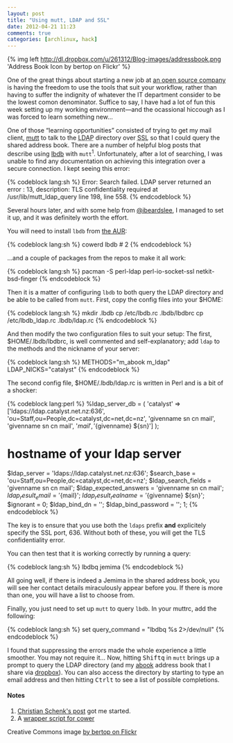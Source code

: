 ```yaml
---
layout: post
title: "Using mutt, LDAP and SSL"
date: 2012-04-21 11:23
comments: true
categories: [archlinux, hack]
---
```

{% img left http://dl.dropbox.com/u/261312/Blog-images/addressbook.png 'Address Book Icon by bertop on Flickr' %}

One of the great things about starting a new job at 
[an open source company](http://jasonwryan.com/blog/2012/04/05/catalyst/ 'My post on joining Catalyst IT')
is having the freedom to use the tools that suit your workflow, rather than 
having to suffer the indignity of whatever the IT department consider to be the
lowest comon denominator. Suffice to say, I have had a lot of fun this week
setting up my working environment—and the ocassional hiccough as I was forced to learn
something new…

One of those “learning opportunities” consisted of trying to get my mail client, 
[mutt](http://www.mutt.org/ 'All mail clients suck. This one just sucks less.')
to talk to the <acronym title="Lightweight Directory Acces Protocol">LDAP</acronym>
directory over <acronym title="Secure Sockets Layer">SSL</acronym> so that I could 
query the shared address book. There are a number of helpful blog posts that describe
using [lbdb](http://www.spinnaker.de/lbdb/ 'The Little Brother Database homepage')
with `mutt`<sup>1</sup>. Unfortunately, after a lot of searching, I was unable to find 
any documentation on achieving this integration over a secure connection. 
I kept seeing this error:

{% codeblock lang:sh %}
Error: Search failed. LDAP server returned an error : 13, description: TLS
confidentiality required at /usr/lib/mutt_ldap_query line 198, <DATA> line 558.
{% endcodeblock %}

Several hours later, and with some
help from [@ibeardslee](https://twitter.com/#!/ibeardslee 'Ian on Twitter: follow him…'),
I managed to set it up, and it was definitely worth the effort.

You will need to install `lbdb` from 
[the AUR](http://aur.archlinux.org/packages.php?ID=10225 'AUR package'):

{% codeblock lang:sh %}
cowerd lbdb     # 2
{% endcodeblock %}

…and a couple of packages from the repos to make it all work:

{% codeblock lang:sh %}
pacman -S perl-ldap perl-io-socket-ssl netkit-bsd-finger
{% endcodeblock %}

Then it is a matter of configuring `lbdb` to both
query the LDAP directory and be able to be called from `mutt`.
First, copy the config files into your <span class="file">$HOME</span>:

{% codeblock lang:sh %}
mkdir .lbdb
cp /etc/lbdb.rc .lbdb/lbdbrc
cp /etc/lbdb_ldap.rc .lbdb/ldap.rc
{% endcodeblock %}

And then modify the two configuration files to suit your setup:
The first, <span class="file">$HOME/.lbdb/lbdbrc</span>, is well commented and
self-explanatory; add `ldap` to the methods and the
nickname of your server:

{% codeblock lang:sh %}
METHODS="m_abook m_ldap"
LDAP_NICKS="catalyst"
{% endcodeblock %}

The second config file, <span class="file">$HOME/.lbdb/ldap.rc</span>
is written in Perl and is a bit of a shocker:

{% codeblock lang:perl %}
%ldap_server_db = (
    'catalyst' => ['ldaps://ldap.catalyst.net.nz:636',
                    'ou=Staff,ou=People,dc=catalyst,dc=net,dc=nz',
                    'givenname sn cn mail', 'givenname sn cn mail',
                    '${mail}', '${givenname} ${sn}']
);

# hostname of your ldap server
$ldap_server = 'ldaps://ldap.catalyst.net.nz:636';
$search_base = 'ou=Staff,ou=People,dc=catalyst,dc=net,dc=nz';
$ldap_search_fields    = 'givenname sn cn mail';
$ldap_expected_answers = 'givenname sn cn mail';
$ldap_result_email     = '${mail}';
$ldap_result_realname  = '${givenname} ${sn}';
$ignorant = 0;
$ldap_bind_dn = '';
$ldap_bind_password = '';
1;
{% endcodeblock %}

The key is to ensure that you use both the `ldaps`
prefix **and** explicitely specify the SSL port, 636. Without both of these, you will
get the TLS confidentiality error.

You can then test that it is working correctly by running a query:

{% codeblock lang:sh %}
lbdbq jemima
{% endcodeblock %}

All going well, if there is indeed a Jemima in the shared address book, you will see her
contact details miraculously appear before you. If there is more than one, you will have a 
list to choose from.

Finally, you just need to set up `mutt` to query `lbdb`.
In your <span class="file">muttrc</span>, add the following:

{% codeblock lang:sh %}
set query_command = "lbdbq %s 2>/dev/null"
{% endcodeblock %}

I found that suppressing the errors made the whole experience a little smoother. You
may not require it… Now, hitting <kbd>Shift</kbd><kbd>q</kbd> in `mutt`
brings up a prompt to query the LDAP directory (and my [abook](http://abook.sourceforge.net/ 
'abook homepage') address book that I share via 
[dropbox](https://www.dropbox.com/ 'Dropbox homepage')). You can also access the directory 
by starting to type an email address and then hitting <kbd>Ctrl</kbd><kbd>t</kbd> to see 
a list of possible completions. 

#### Notes
1. [Christian Schenk's post](http://www.christianschenk.org/blog/integrating-ldap-into-mutt/ 
'Integrating LDAP into Mutt') got me started.
2. A [wrapper script for cower](https://bitbucket.org/jasonwryan/eeepc/src/f15bf6e51e62/Scripts/cowerd 
'Script in bitbucket repo')

Creative Commons image [by bertop on Flickr](http://www.flickr.com/photos/bertop/2530620838/)

